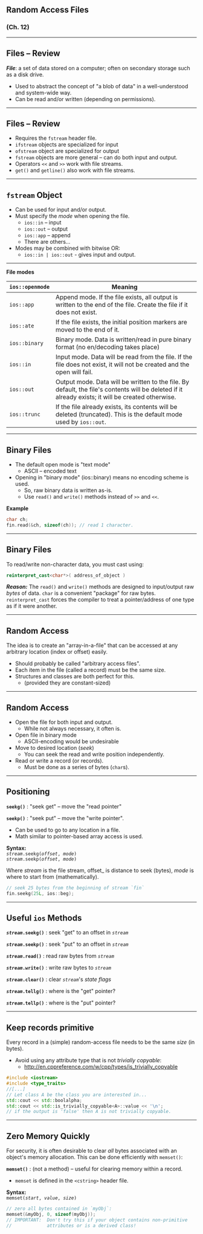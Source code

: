 ## Random Access Files
### (Ch. 12)

---

## Files – Review

_**File**_: a set of data stored on a computer; often on secondary storage such as a disk drive.

* Used to abstract the concept of "a blob of data" in a well-understood and system-wide way.
* Can be read and/or written (depending on permissions).

---

## Files – Review

* Requires the `fstream` header file.
* `ifstream` objects are specialized for input
* `ofstream` object are specialized for output
* `fstream` objects are more general – can do both input and output.
* Operators `<<` and `>>` work with file streams.
* `get()` and `getline()` also work with file streams.

---

## `fstream`  Object

* Can be used for input and/or output.
* Must specify the _mode_ when opening the file.
    - `ios::in`  – input
    - `ios::out` – output
    - `ios::app` – append
    - There are others...
* Modes may be combined with bitwise OR:
    -  `ios::in | ios::out`  - gives input and output.

---

**File modes**

<small>

| `ios::openmode`   | Meaning |
|-------------------|-------------------------------------------|
| `ios::app `       | Append mode.  If the file exists, all output is written to the end of the file. Create the file if it does not exist.   |
| `ios::ate`        | If the file exists, the initial position markers are moved to the end of it.  |
| `ios::binary `    | Binary mode.  Data is written/read in pure binary format (no en/decoding takes place)|
| `ios::in `        | Input mode.  Data will be read from the file.  If the file does not exist, it will not be created and the open will fail. |
| `ios::out`        | Output mode.  Data will be written to the file. By default, the file's contents will be deleted if it already exists; it will be created otherwise.|
| `ios::trunc `     | If the file already exists, its contents will be deleted (truncated).  This is the default mode used by `ios::out`.|

</small>


---

## Binary Files

* The default open mode is "text mode"
    - ASCII – encoded text
* Opening in "binary mode" (ios::binary) means no encoding scheme is used.
    - So, raw binary data is written as-is.
    - Use `read()` and `write()` methods instead of `>>` and `<<`.

**Example**
``` cpp
char ch;
fin.read(&ch, sizeof(ch)); // read 1 character.
```

---

## Binary Files

To read/write non-character data, you must cast using:
``` cpp
reinterpret_cast<char*>( address_of_object )
```

_**Reason:**_  The `read()` and `write()` methods are designed to input/output raw _bytes_ of data.  `char` is a convenient "package" for raw bytes. `reinterpret_cast` forces the compiler to treat a pointer/address of one type as if it were another.

---

## Random Access

The idea is to create an "array-in-a-file" that can be accessed at any arbitrary location (index or offset) easily.

* Should probably be called "arbitrary access files".
* Each item in the file (called a record) must be the same size.
* Structures and classes are both perfect for this.
    - (provided they are constant-sized)

---

## Random Access

* Open the file for both input and output.
    -  While not always necessary, it often is.
* Open file in binary mode
    - ASCII-encoding would be undesirable
* Move to desired location (_seek_)
    - You can seek the read and write position independently.
* Read or write a record (or records).
    - Must be done as a series of bytes (`char`s).

---

## Positioning

**`seekg()`** : "seek get" – move the "read pointer"

**`seekp()`** : "seek put" – move the "write pointer".

* Can be used to go to any location in a file.
* Math similar to pointer-based array access is used.

**Syntax:**    
_`stream`_`.seekg(`_`offset`_`, `_`mode`_`)`       
_`stream`_`.seekp(`_`offset`_`, `_`mode`_`)`

Where _stream_ is the file stream, offset_ is distance to seek (bytes), _mode_ is where to start from (mathematically).

``` cpp
// seek 25 bytes from the beginning of stream `fin`
fin.seekg(25L, ios::beg); 
```

---

## Useful `ios` Methods

**_`stream`_`.seekg()`** : seek "get" to an offset in _`stream`_

**_`stream`_`.seekp()`** : seek "put" to an offset in _`stream`_

**_`stream`_`.read()`** : read raw bytes from _`stream`_

**_`stream`_`.write()`** : write raw bytes to _`stream`_

**_`stream`_`.clear()`** : clear _`stream`_'s _state flags_

**_`stream`_`.tellg()`** : where is the "get" pointer?

**_`stream`_`.tellp()`** : where is the "put" pointer?

---

## Keep records primitive

Every record in a (simple) random-access file needs to be the same _size_ (in bytes).

* Avoid using any attribute type that is not _trivially copyable_:
    * http://en.cppreference.com/w/cpp/types/is_trivially_copyable 

```cpp
#include <iostream>
#include <type_traits>
//[...]
// Let class A be the class you are interested in...
std::cout << std::boolalpha;
std::cout << std::is_trivially_copyable<A>::value << '\n';
// if the output is 'false' then A is not trivially copyable.
```

---

## Zero Memory Quickly

For security, it is often desirable to clear _all_ bytes associated with an object's memory allocation.  This can be done efficiently with `memset()`:

**`memset()`** : (not a method) – useful for clearing memory within a record.

* `memset` is defined in the `<cstring>` header file.

**Syntax:**      
`memset(`_`start`_`, `_`value`_`, `_`size`_`)`

``` cpp
// zero all bytes contained in `myObj`:
memset(&myObj, 0, sizeof(myObj));
// IMPORTANT:  Don't try this if your object contains non-primitive
//             attributes or is a derived class!
```
